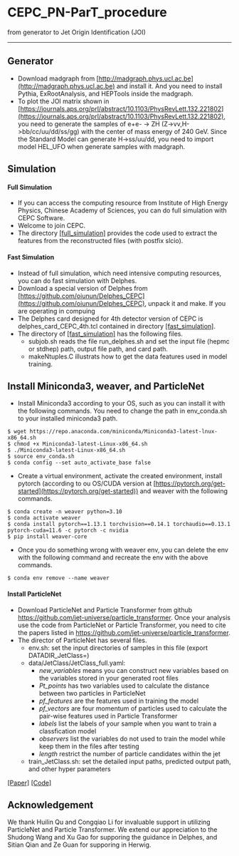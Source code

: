 # CEPC_PN-ParT_procedure
from generator to Jet Origin Identification (JOI)

------

## Generator
 - Download madgraph from [http://madgraph.phys.ucl.ac.be](http://madgraph.phys.ucl.ac.be) and install it. And you need to install Pythia, ExRootAnalysis, and HEPTools inside the madgraph.
 - To plot the JOI matrix shown in [https://journals.aps.org/prl/abstract/10.1103/PhysRevLett.132.221802](https://journals.aps.org/prl/abstract/10.1103/PhysRevLett.132.221802), you need to generate the samples of e+e- -> ZH (Z->vv,H->bb/cc/uu/dd/ss/gg) with the center of mass energy of 240 GeV. Since the Standard Model can generate H->ss/uu/dd, you need to import model HEL_UFO when generate samples with madgraph.

## Simulation
#### Full Simulation
 - If you can access the computing resource from Institute of High Energy Physics, Chinese Academy of Sciences, you can do full simulation with CEPC Software.
 - Welcome to join CEPC.
 - The directory [[full_simulation]](full_simulation) provides the code used to extract the features from the reconstructed files (with postfix slcio).

#### Fast Simulation
 - Instead of full simulation, which need intensive computing resources, you can do fast simulation with Delphes.
 - Download a special version of Delphes from [https://github.com/oiunun/Delphes_CEPC](https://github.com/oiunun/Delphes_CEPC), unpack it and make. If you are operating in compuing 
 - The Delphes card designed for 4th detector version of CEPC is delphes_card_CEPC_4th.tcl contained in directory [[fast_simulation]](fast_simulation).
 - The directory of [[fast_simulation]](fast_simulation) has the following files.
   * subjob.sh reads the file run_delphes.sh and set the input file (hepmc or stdhep) path, output file path, and card path.
   * makeNtuples.C illustrats how to get the data features used in model training.


## Install Miniconda3, weaver, and ParticleNet
 - Install Miniconda3 according to your OS, such as you can install it with the following commands. You need to change the path in env_conda.sh to your installed miniconda3 path.
 ```
$ wget https://repo.anaconda.com/miniconda/Miniconda3-latest-lnux-x86_64.sh
$ chmod +x Miniconda3-latest-Linux-x86_64.sh
$ ./Miniconda3-latest-Linux-x86_64.sh
$ source env_conda.sh
$ conda config --set auto_activate_base false
```
 - Create a virtual environment, activate the created environment, install pytorch (according to ou OS/CUDA version at [https://pytorch.org/get-started](https://pytorch.org/get-started)) and weaver with the following commands. 
```
$ conda create -n weaver python=3.10
$ conda activate weaver
$ conda install pytorch==1.13.1 torchvision==0.14.1 torchaudio==0.13.1 pytorch-cuda=11.6 -c pytorch -c nvidia
$ pip install weaver-core
```
 - Once you do something wrong with weaver env, you can delete the env with the following command and recreate the env with the above commands.
```
$ conda env remove --name weaver
```
#### Install ParticleNet
 - Download ParticleNet and Particle Transformer from github  https://github.com/jet-universe/particle_transformer. Once your analysis use the code from ParticleNet or Particle Transformer, you need to cite the papers listed in https://github.com/jet-universe/particle_transformer.
 - The director of ParticleNet has several files.
   * env.sh: set the input directories of samples in this file (export DATADIR_JetClass=)
   * data/JetClass/JetClass_full.yaml:
     * *new_variables* means you can construct new variables based on the variables stored in your generated root files
     * *Pt_points* has two variables used to calculate the distance between two particles in ParticleNet
     * *pf_features* are the features used in training the model
     * *pf_vectors* are four momentum of particles used to calculate the pair-wise features used in Particle Transformer
     * *labels* list the labels of your sample when you want to train a classfication model
     * *observers* list the variables do not used to train the model while keep them in the files after testing
     * *length* restrict the number of particle candidates within the jet
   * train_JetClass.sh: set the detailed input paths, predicted output path, and other hyper parameters   


[[Paper]](https://arxiv.org/abs/1711.11586) [[Code]](implementations/bicyclegan/bicyclegan.py)



## Acknowledgement

We thank Huilin Qu and Congqiao Li for invaluable support in utilizing ParticleNet and Particle Transformer. We extend our appreciation to the Shudong Wang and Xu Gao for supporing the guidance in Delphes, and Sitian Qian and Ze Guan for supporing in Herwig.

